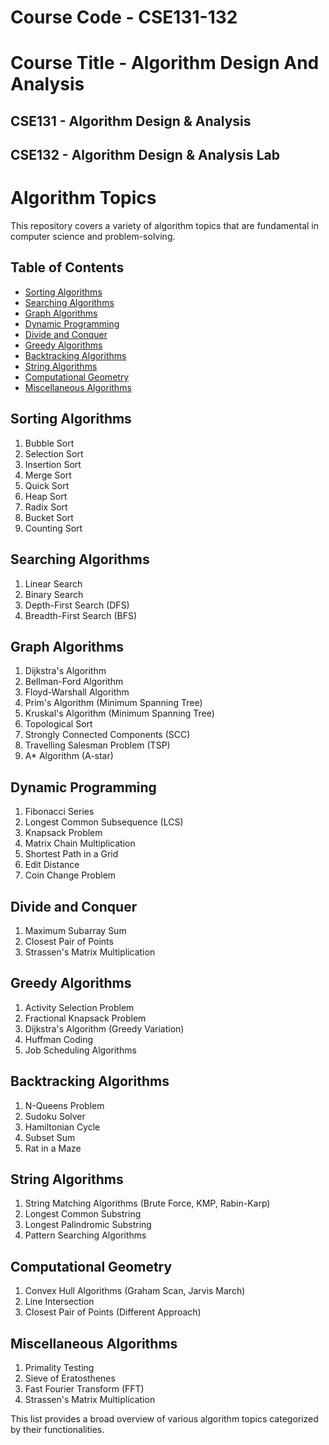 ﻿# Course Code - CSE131-132
# Course Title - Algorithm Design And Analysis

 ## CSE131 - Algorithm Design & Analysis
 ## CSE132 - Algorithm Design & Analysis Lab

# Algorithm Topics

This repository covers a variety of algorithm topics that are fundamental in computer science and problem-solving.

## Table of Contents

- [Sorting Algorithms](#sorting-algorithms)
- [Searching Algorithms](#searching-algorithms)
- [Graph Algorithms](#graph-algorithms)
- [Dynamic Programming](#dynamic-programming)
- [Divide and Conquer](#divide-and-conquer)
- [Greedy Algorithms](#greedy-algorithms)
- [Backtracking Algorithms](#backtracking-algorithms)
- [String Algorithms](#string-algorithms)
- [Computational Geometry](#computational-geometry)
- [Miscellaneous Algorithms](#miscellaneous-algorithms)

## Sorting Algorithms

1. Bubble Sort
2. Selection Sort
3. Insertion Sort
4. Merge Sort
5. Quick Sort
6. Heap Sort
7. Radix Sort
8. Bucket Sort
9. Counting Sort

## Searching Algorithms

1. Linear Search
2. Binary Search
3. Depth-First Search (DFS)
4. Breadth-First Search (BFS)

## Graph Algorithms

1. Dijkstra's Algorithm
2. Bellman-Ford Algorithm
3. Floyd-Warshall Algorithm
4. Prim's Algorithm (Minimum Spanning Tree)
5. Kruskal's Algorithm (Minimum Spanning Tree)
6. Topological Sort
7. Strongly Connected Components (SCC)
8. Travelling Salesman Problem (TSP)
9. A* Algorithm (A-star)

## Dynamic Programming

1. Fibonacci Series
2. Longest Common Subsequence (LCS)
3. Knapsack Problem
4. Matrix Chain Multiplication
5. Shortest Path in a Grid
6. Edit Distance
7. Coin Change Problem

## Divide and Conquer

1. Maximum Subarray Sum
2. Closest Pair of Points
3. Strassen's Matrix Multiplication

## Greedy Algorithms

1. Activity Selection Problem
2. Fractional Knapsack Problem
3. Dijkstra's Algorithm (Greedy Variation)
4. Huffman Coding
5. Job Scheduling Algorithms

## Backtracking Algorithms

1. N-Queens Problem
2. Sudoku Solver
3. Hamiltonian Cycle
4. Subset Sum
5. Rat in a Maze

## String Algorithms

1. String Matching Algorithms (Brute Force, KMP, Rabin-Karp)
2. Longest Common Substring
3. Longest Palindromic Substring
4. Pattern Searching Algorithms

## Computational Geometry

1. Convex Hull Algorithms (Graham Scan, Jarvis March)
2. Line Intersection
3. Closest Pair of Points (Different Approach)

## Miscellaneous Algorithms

1. Primality Testing
2. Sieve of Eratosthenes
3. Fast Fourier Transform (FFT)
4. Strassen's Matrix Multiplication

This list provides a broad overview of various algorithm topics categorized by their functionalities.

